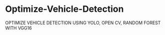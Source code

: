 # Optimize-Vehicle-Detection
OPTIMIZE VEHICLE DETECTION USING YOLO, OPEN CV, RANDOM FOREST WITH VGG16
